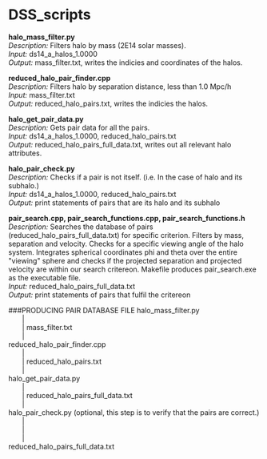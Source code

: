 # DSS_scripts

**halo_mass_filter.py** <br />
*Description:* Filters halo by mass (2E14 solar masses). <br />
*Input:* ds14_a_halos_1.0000 <br />
*Output:* mass_filter.txt, writes the indicies and coordinates of the halos. <br />

**reduced_halo_pair_finder.cpp**  <br />
*Description:* Filters halo by separation distance, less than 1.0 Mpc/h <br />
*Input:* mass_filter.txt <br />
*Output:* reduced_halo_pairs.txt, writes the indicies the halos. <br />

**halo_get_pair_data.py** <br />
*Description:* Gets pair data for all the pairs. <br />
*Input:* ds14_a_halos_1.0000, reduced_halo_pairs.txt <br />
*Output:* reduced_halo_pairs_full_data.txt, writes out all relevant halo attributes. <br />

**halo_pair_check.py** <br />
*Description:* Checks if a pair is not itself. (i.e. In the case of halo and its subhalo.) <br />
*Input:* ds14_a_halos_1.0000, reduced_halo_pairs.txt <br />
*Output:* print statements of pairs that are its halo and its subhalo <br />

**pair_search.cpp, pair_search_functions.cpp, pair_search_functions.h** <br />
*Description:* Searches the database of pairs (reduced_halo_pairs_full_data.txt) for specific criterion. Filters by mass, separation and velocity. Checks for a specific viewing angle of the halo system. Integrates spherical coordinates phi and theta over the entire "viewing" sphere and checks if the projected separation and projected velocity are within our search critereon. Makefile produces pair_search.exe as the executable file. <br />
*Input:* reduced_halo_pairs_full_data.txt <br />
*Output:* print statements of pairs that fulfil the critereon <br />

###PRODUCING PAIR DATABASE FILE
halo_mass_filter.py <br />
&nbsp;&nbsp;&nbsp;&nbsp;&nbsp;&nbsp;&nbsp;| <br />
&nbsp;&nbsp;&nbsp;&nbsp;&nbsp;&nbsp;&nbsp;| mass_filter.txt <br />
&nbsp;&nbsp;&nbsp;&nbsp;&nbsp;&nbsp;&nbsp;| <br />
reduced_halo_pair_finder.cpp <br />
&nbsp;&nbsp;&nbsp;&nbsp;&nbsp;&nbsp;&nbsp;| <br />
&nbsp;&nbsp;&nbsp;&nbsp;&nbsp;&nbsp;&nbsp;| reduced_halo_pairs.txt <br />
&nbsp;&nbsp;&nbsp;&nbsp;&nbsp;&nbsp;&nbsp;| <br />
halo_get_pair_data.py <br />
&nbsp;&nbsp;&nbsp;&nbsp;&nbsp;&nbsp;&nbsp;| <br />
&nbsp;&nbsp;&nbsp;&nbsp;&nbsp;&nbsp;&nbsp;| reduced_halo_pairs_full_data.txt <br />
&nbsp;&nbsp;&nbsp;&nbsp;&nbsp;&nbsp;&nbsp;| <br />
halo_pair_check.py (optional, this step is to verify that the pairs are correct.) <br />
&nbsp;&nbsp;&nbsp;&nbsp;&nbsp;&nbsp;&nbsp;| <br />
&nbsp;&nbsp;&nbsp;&nbsp;&nbsp;&nbsp;&nbsp;| <br />
&nbsp;&nbsp;&nbsp;&nbsp;&nbsp;&nbsp;&nbsp;| <br />
reduced_halo_pairs_full_data.txt <br />
